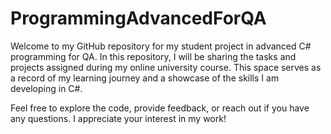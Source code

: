 # ProgrammingAdvancedForQA

Welcome to my GitHub repository for my student project in advanced C# programming for QA. In this repository, I will be sharing the tasks and projects assigned during my online university course. This space serves as a record of my learning journey and a showcase of the skills I am developing in C#.

Feel free to explore the code, provide feedback, or reach out if you have any questions. I appreciate your interest in my work!

